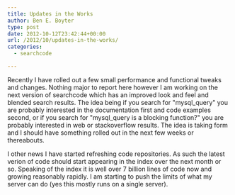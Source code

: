 ```yaml
---
title: Updates in the Works
author: Ben E. Boyter
type: post
date: 2012-10-12T23:42:44+00:00
url: /2012/10/updates-in-the-works/
categories:
  - searchcode

---
```

Recently I have rolled out a few small performance and functional tweaks and changes. Nothing major to report here however I am working on the next version of searchcode which has an improved look and feel and blended search results. The idea being if you search for "mysql\_query" you are probably interested in the documentation first and code examples second, or if you search for "mysql\_query is a blocking function?" you are probably interested in web or stackoverflow results. The idea is taking form and I should have something rolled out in the next few weeks or thereabouts.

I other news I have started refreshing code repositories. As such the latest verion of code should start appearing in the index over the next month or so. Speaking of the index it is well over 7 billion lines of code now and growing reasonably rapidly. I am starting to push the limits of what my server can do (yes this mostly runs on a single server).